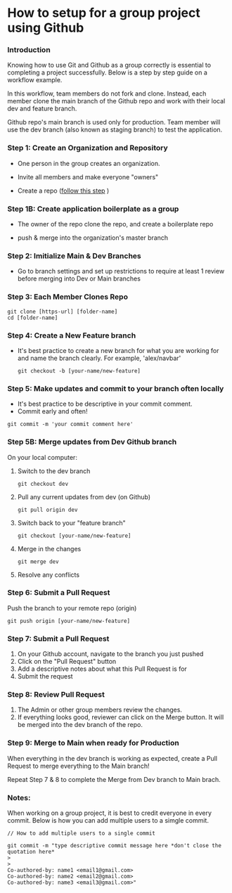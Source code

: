 

# How to setup for a group project using Github



### Introduction

Knowing how to use Git and Github as a group correctly is essential to completing a project successfully. Below is a step by step guide on a workflow example. 

In this workflow, team members do not fork and clone. Instead, each member clone the main branch of the Github repo and work with their local dev and feature branch. 

Github repo's main branch is used only for production. Team member will use the dev branch (also known as staging branch) to test the application.



### Step 1: Create an Organization and Repository

- One person  in the group creates an organization.

- Invite all members and make everyone "owners"

- Create a repo ([follow this step](https://docs.github.com/en/get-started/importing-your-projects-to-github/importing-source-code-to-github/adding-locally-hosted-code-to-github) )

  

### Step 1B: Create application boilerplate as a group

- The owner of the repo clone the repo, and create a boilerplate repo

- push & merge into the organization's master branch

  

### Step 2: Imitialize Main & Dev Branches 

- Go to branch settings and set up restrictions to require at least 1 review before merging into Dev or Main branches

  

### Step 3: Each Member Clones Repo

```
git clone [https-url] [folder-name]
cd [folder-name]
```



### Step 4: Create a New Feature branch

- It's best practice to create a new branch for what you are working for and name the branch clearly. For example, 'alex/navbar'

  ```
  git checkout -b [your-name/new-feature]
  ```



### Step 5: Make updates and commit to your branch often locally

- It's best practice to be descriptive in your commit comment. 
- Commit early and often!

```
git commit -m 'your commit comment here'
```



### Step 5B: Merge updates from Dev Github branch 

On your local computer:

1. Switch to the dev branch

   ```
   git checkout dev
   ```

2. Pull any current updates from dev (on Github)

   ```
   git pull origin dev
   ```

3. Switch back to your "feature branch"

   ```
   git checkout [your-name/new-feature]
   ```

4. Merge in the changes

   ```
   git merge dev
   ```

5. Resolve any conflicts 



### Step 6: Submit a Pull Request

Push the branch to your remote repo (origin)

```
git push origin [your-name/new-feature]
```



### Step 7: Submit a Pull Request

1. On your Github account, navigate to the branch you just pushed
2. Click on the "Pull Request" button
3. Add a descriptive notes about what this Pull Request is for
4. Submit the request



### Step 8: Review Pull Request

1. The Admin or other group members review the changes.
2. If everything looks good, reviewer can click on the Merge button. It will be merged into the dev branch of the repo.



### Step 9: Merge to Main when ready for Production

When everything in the dev branch is working as expected, create a Pull Request to merge everything to the Main branch!

Repeat Step 7 & 8 to complete the Merge from Dev branch to Main brach. 



### Notes:

When working on a group project, it is best to credit everyone in every commit. Below is how you can add multiple users to a simgle commit. 

```
// How to add multiple users to a single commit

git commit -m "type descriptive commit message here *don't close the quotation here*
>
>
Co-authored-by: name1 <email1@gmail.com>
Co-authored-by: name2 <email2@gmail.com>
Co-authored-by: name3 <email3@gmail.com>"
```

